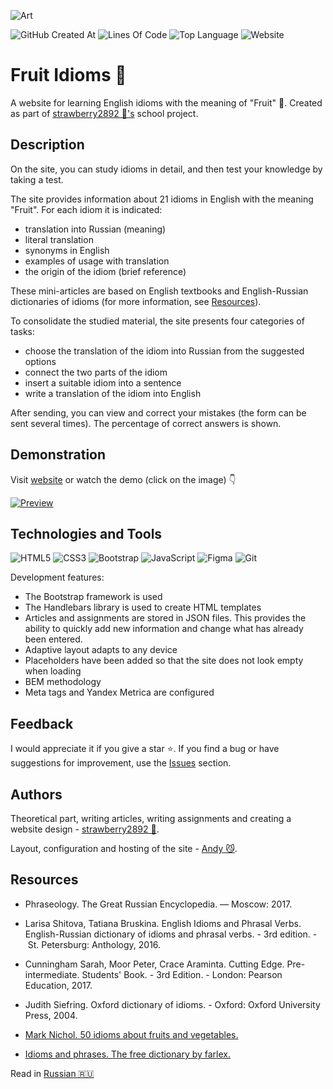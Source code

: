 ![Art](https://i.postimg.cc/hGHdNPgh/art.png)

![GitHub Created At](https://img.shields.io/github/created-at/id-andyyy/Fruit-Idioms?style=flat&color=%23540554)
![Lines Of Code](https://tokei.rs/b1/github/id-andyyy/Fruit-Idioms?style=flat&category=code&color=%23FF9100)
![Top Language](https://img.shields.io/github/languages/top/id-andyyy/Fruit-Idioms?style=flat)
![Website](https://img.shields.io/website?url=https%3A%2F%2Ffruit-idioms.vercel.app%2F)

# Fruit Idioms&nbsp;&#127827;

A website for learning English idioms with the meaning of "Fruit"&nbsp;&#127823;. Created as part of [strawberry2892&nbsp;&#127827;'s](https://github.com/strawberry2892) school project.

## Description

On the site, you can study idioms in detail, and then test your knowledge by taking a test.

The site provides information about&nbsp;21&nbsp;idioms in English with the meaning "Fruit". For each idiom it is indicated:
- translation into Russian (meaning)
- literal translation
- synonyms in English
- examples of usage with translation
- the origin of the idiom (brief reference)

These mini-articles are based on English textbooks and English-Russian dictionaries of idioms (for more information, see [Resources](#resources)).

To consolidate the studied material, the site presents four categories of tasks:

- choose the translation of the idiom into Russian from the suggested options
- connect the two parts of the idiom
- insert a suitable idiom into a sentence
- write a translation of the idiom into English

After sending, you can view and correct your mistakes (the form can be sent several times). The percentage of correct answers is shown.

## Demonstration

Visit [website](https://fruit-idioms.vercel.app/) or watch the demo (click on the image)&nbsp;&#128071;

[![Preview](https://i.postimg.cc/hvn7PyXB/preview.png)](https://youtu.be/6QE09oDJbeM)

## Technologies and Tools

![HTML5](https://img.shields.io/badge/html5-%23E34F26.svg?style=for-the-badge&logo=html5&logoColor=white)
![CSS3](https://img.shields.io/badge/css3-%231572B6.svg?style=for-the-badge&logo=css3&logoColor=white)
![Bootstrap](https://img.shields.io/badge/bootstrap-%238511FA.svg?style=for-the-badge&logo=bootstrap&logoColor=white)
![JavaScript](https://img.shields.io/badge/javascript-%23323330.svg?style=for-the-badge&logo=javascript&logoColor=white&color=yellow)
![Figma](https://img.shields.io/badge/figma-%23F24E1E.svg?style=for-the-badge&logo=figma&logoColor=white&color=#6CeA8C)
![Git](https://img.shields.io/badge/git-%23F05033.svg?style=for-the-badge&logo=git&logoColor=white&color=f14e32)

Development features:

- The Bootstrap framework is used
- The Handlebars library is used to create HTML templates
- Articles and assignments are stored in JSON files. This provides the ability to quickly add new information and change what has already been entered.
- Adaptive layout adapts to any device
- Placeholders have been added so that the site does not look empty when loading
- BEM methodology
- Meta tags and Yandex Metrica are configured

## Feedback

I would appreciate it if you give a star&nbsp;&#11088;. If you find a bug or have suggestions for improvement, use the [Issues](https://github.com/id-andyyy/Fruit-Idioms/issues) section.

## Authors

Theoretical part, writing articles, writing assignments and creating a website design - [strawberry2892&nbsp;&#127827;](https://github.com/strawberry2892).

Layout, configuration and hosting of the site - [Andy&nbsp;&#128572;](https://github.com/id-andyyy).

## Resources

- Phraseology. The Great Russian Encyclopedia. — Moscow:&nbsp;2017.

- Larisa Shitova, Tatiana Bruskina. English Idioms and Phrasal Verbs. English-Russian dictionary of idioms and phrasal verbs. -&nbsp;3rd&nbsp;edition. -&nbsp;St.&nbsp;Petersburg: Anthology,&nbsp;2016.

- Cunningham Sarah, Moor Peter, Crace Araminta. Cutting Edge. Pre-intermediate. Students' Book. -&nbsp;3rd Edition. -&nbsp;London: Pearson Education,&nbsp;2017.

- Judith Siefring. Oxford dictionary of idioms. -&nbsp;Oxford: Oxford University Press,&nbsp;2004.

- [Mark Nichol. 50&nbsp;idioms about fruits and vegetables.](https://www.dailywritingtips.com/50-idioms-about-fruits-and-vegetables/) 

- [Idioms and phrases. The free dictionary by farlex.](https://idioms.thefreedictionary.com/)

Read in [Russian&nbsp;&#127479;&#127482;](README-ru.md)